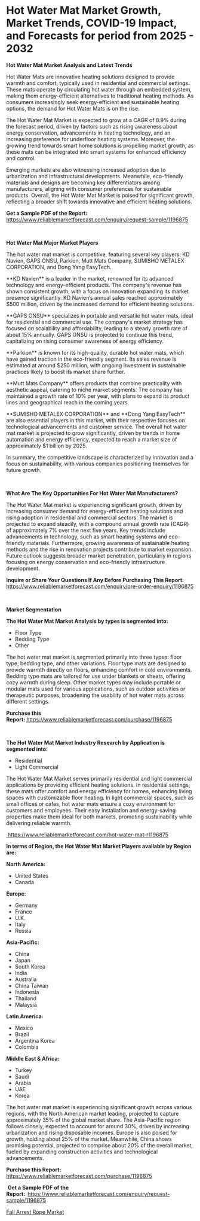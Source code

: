 <p><h1>Hot Water Mat Market Growth, Market Trends, COVID-19 Impact, and Forecasts for period from 2025 - 2032</h1></p><p><strong>Hot Water Mat Market Analysis and Latest Trends</strong></p>
<p><p>Hot Water Mats are innovative heating solutions designed to provide warmth and comfort, typically used in residential and commercial settings. These mats operate by circulating hot water through an embedded system, making them energy-efficient alternatives to traditional heating methods. As consumers increasingly seek energy-efficient and sustainable heating options, the demand for Hot Water Mats is on the rise.</p><p>The Hot Water Mat Market is expected to grow at a CAGR of 8.9% during the forecast period, driven by factors such as rising awareness about energy conservation, advancements in heating technology, and an increasing preference for underfloor heating systems. Moreover, the growing trend towards smart home solutions is propelling market growth, as these mats can be integrated into smart systems for enhanced efficiency and control.</p><p>Emerging markets are also witnessing increased adoption due to urbanization and infrastructural developments. Meanwhile, eco-friendly materials and designs are becoming key differentiators among manufacturers, aligning with consumer preferences for sustainable products. Overall, the Hot Water Mat Market is poised for significant growth, reflecting a broader shift towards innovative and efficient heating solutions.</p></p>
<p><strong>Get a Sample PDF of the Report:&nbsp;</strong> <a href="https://www.reliablemarketforecast.com/enquiry/request-sample/1196875?utm_campaign=1899&utm_medium=2&utm_source=Github&utm_content=ia&utm_term=07022025&utm_id=hot-water-mat">https://www.reliablemarketforecast.com/enquiry/request-sample/1196875</a></p>
<p>&nbsp;</p>
<p><strong>Hot Water Mat Major Market Players</strong></p>
<p><p>The hot water mat market is competitive, featuring several key players: KD Navien, GAPS ONSU, Parkion, Mutt Mats Company, SUMISHO METALEX CORPORATION, and Dong Yang EasyTech. </p><p>**KD Navien** is a leader in the market, renowned for its advanced technology and energy-efficient products. The company's revenue has shown consistent growth, with a focus on innovation expanding its market presence significantly. KD Navien’s annual sales reached approximately $500 million, driven by the increased demand for efficient heating solutions.</p><p>**GAPS ONSU** specializes in portable and versatile hot water mats, ideal for residential and commercial use. The company's market strategy has focused on scalability and affordability, leading to a steady growth rate of about 15% annually. GAPS ONSU is projected to continue this trend, capitalizing on rising consumer awareness of energy efficiency.</p><p>**Parkion** is known for its high-quality, durable hot water mats, which have gained traction in the eco-friendly segment. Its sales revenue is estimated at around $250 million, with ongoing investment in sustainable practices likely to boost its market share further. </p><p>**Mutt Mats Company** offers products that combine practicality with aesthetic appeal, catering to niche market segments. The company has maintained a growth rate of 10% per year, with plans to expand its product lines and geographical reach in the coming years.</p><p>**SUMISHO METALEX CORPORATION** and **Dong Yang EasyTech** are also essential players in this market, with their respective focuses on technological advancements and customer service. The overall hot water mat market is projected to grow significantly, driven by trends in home automation and energy efficiency, expected to reach a market size of approximately $1 billion by 2025. </p><p>In summary, the competitive landscape is characterized by innovation and a focus on sustainability, with various companies positioning themselves for future growth.</p></p>
<p>&nbsp;</p>
<p><strong>What Are The Key Opportunities For Hot Water Mat Manufacturers?</strong></p>
<p><p>The Hot Water Mat market is experiencing significant growth, driven by increasing consumer demand for energy-efficient heating solutions and rising adoption in residential and commercial sectors. The market is projected to expand steadily, with a compound annual growth rate (CAGR) of approximately 7% over the next five years. Key trends include advancements in technology, such as smart heating systems and eco-friendly materials. Furthermore, growing awareness of sustainable heating methods and the rise in renovation projects contribute to market expansion. Future outlook suggests broader market penetration, particularly in regions focusing on energy conservation and eco-friendly infrastructure development.</p></p>
<p><strong>Inquire or Share Your Questions If Any Before Purchasing This Report:</strong> <a href="https://www.reliablemarketforecast.com/enquiry/pre-order-enquiry/1196875?utm_campaign=1899&utm_medium=2&utm_source=Github&utm_content=ia&utm_term=07022025&utm_id=hot-water-mat">https://www.reliablemarketforecast.com/enquiry/pre-order-enquiry/1196875</a></p>
<p>&nbsp;</p>
<p><strong>Market Segmentation</strong></p>
<p><strong>The Hot Water Mat Market Analysis by types is segmented into:</strong></p>
<p><ul><li>Floor Type</li><li>Bedding Type</li><li>Other</li></ul></p>
<p><p>The hot water mat market is segmented primarily into three types: floor type, bedding type, and other variations. Floor type mats are designed to provide warmth directly on floors, enhancing comfort in cold environments. Bedding type mats are tailored for use under blankets or sheets, offering cozy warmth during sleep. Other market types may include portable or modular mats used for various applications, such as outdoor activities or therapeutic purposes, broadening the usability of hot water mats across different settings.</p></p>
<p><strong>Purchase this Report:&nbsp;</strong><a href="https://www.reliablemarketforecast.com/purchase/1196875?utm_campaign=1899&utm_medium=2&utm_source=Github&utm_content=ia&utm_term=07022025&utm_id=hot-water-mat">https://www.reliablemarketforecast.com/purchase/1196875</a></p>
<p>&nbsp;</p>
<p><strong>The Hot Water Mat Market Industry Research by Application is segmented into:</strong></p>
<p><ul><li>Residential</li><li>Light Commercial</li></ul></p>
<p><p>The Hot Water Mat Market serves primarily residential and light commercial applications by providing efficient heating solutions. In residential settings, these mats offer comfort and energy efficiency for homes, enhancing living spaces with customizable floor heating. In light commercial spaces, such as small offices or cafes, hot water mats ensure a cozy environment for customers and employees. Their easy installation and energy-saving properties make them ideal for both markets, promoting sustainability while delivering reliable warmth.</p></p>
<p><a href="https://www.reliablemarketforecast.com/hot-water-mat-r1196875?utm_campaign=1899&utm_medium=2&utm_source=Github&utm_content=ia&utm_term=07022025&utm_id=hot-water-mat">&nbsp;https://www.reliablemarketforecast.com/hot-water-mat-r1196875</a></p>
<p><strong>In terms of Region, the Hot Water Mat Market Players available by Region are:</strong></p>
<p>
    <p> <strong> North America: </strong>
        <ul>
            <li>United States</li>
            <li>Canada</li>
        </ul>
        </p> 
    <p> <strong> Europe: </strong>
        <ul>
            <li>Germany</li>
            <li>France</li>
            <li>U.K.</li>
            <li>Italy</li>
            <li>Russia</li>
        </ul>
        </p> 
    <p> <strong> Asia-Pacific: </strong>
        <ul>
            <li>China</li>
            <li>Japan</li>
            <li>South Korea</li>
            <li>India</li>
            <li>Australia</li>
            <li>China Taiwan</li>
            <li>Indonesia</li>
            <li>Thailand</li>
            <li>Malaysia</li>
        </ul>
        </p> 
    <p> <strong> Latin America: </strong>
        <ul>
            <li>Mexico</li>
            <li>Brazil</li>
            <li>Argentina Korea</li>
            <li>Colombia</li>
        </ul>
        </p> 
    <p> <strong> Middle East & Africa: </strong>
        <ul>
            <li>Turkey</li>
            <li>Saudi</li>
            <li>Arabia</li>
            <li>UAE</li>
            <li>Korea</li>
        </ul>
    </p>
    </p>
<p><p>The hot water mat market is experiencing significant growth across various regions, with the North American market leading, projected to capture approximately 35% of the global market share. The Asia-Pacific region follows closely, expected to account for around 30%, driven by increasing urbanization and rising disposable incomes. Europe is also poised for growth, holding about 25% of the market. Meanwhile, China shows promising potential, projected to comprise about 20% of the overall market, fueled by expanding construction activities and technological advancements.</p></p>
<p><strong>Purchase this Report: </strong><a href="https://www.reliablemarketforecast.com/purchase/1196875?utm_campaign=1899&utm_medium=2&utm_source=Github&utm_content=ia&utm_term=07022025&utm_id=hot-water-mat">https://www.reliablemarketforecast.com/purchase/1196875</a></p>
<p>&nbsp;<strong>Get a Sample PDF of the Report:&nbsp;&nbsp;</strong><a href="https://www.reliablemarketforecast.com/enquiry/request-sample/1196875?utm_campaign=1899&utm_medium=2&utm_source=Github&utm_content=ia&utm_term=07022025&utm_id=hot-water-mat">https://www.reliablemarketforecast.com/enquiry/request-sample/1196875</a></p>
<p><strong></strong></p>
<p><p><a href="https://github.com/YashRP12/Market-Research-Report-List-7/blob/main/fall-arrest-rope-market.md?utm_campaign=1899&utm_medium=2&utm_source=Github&utm_content=ia&utm_term=07022025&utm_id=hot-water-mat">Fall Arrest Rope Market</a></p></p>